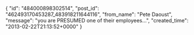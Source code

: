  {
   "id": "484000898302514",
   "post_id": "462493170453287_483918211644116",
   "from_name": "Pete Daoust",
   "message": "you are PRESUMED one of their employees...",
   "created_time": "2013-02-22T21:13:52+0000"
 }
